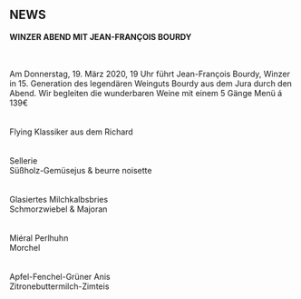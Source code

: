 ## NEWS

**WINZER ABEND MIT JEAN-FRANÇOIS BOURDY**  

<br>
<br>
Am Donnerstag, 19. März 2020, 19 Uhr führt Jean-François Bourdy, Winzer in 15. Generation des legendären Weinguts Bourdy aus dem Jura durch den Abend. Wir begleiten die wunderbaren Weine mit einem 5 Gänge Menü á 139€<br>
<br>
<br>
Flying Klassiker aus dem Richard<br>
<br>
<br>
Sellerie <br>
Süßholz-Gemüsejus & beurre noisette<br>
<br>
<br>
Glasiertes Milchkalbsbries<br>
Schmorzwiebel & Majoran<br>
<br>
<br>
Miéral Perlhuhn<br>
Morchel<br>
<br>
<br>
Apfel-Fenchel-Grüner Anis<br>
Zitronebuttermilch-Zimteis<br>
<br>







